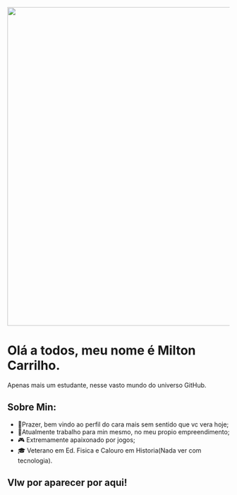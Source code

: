 <p align="center">
    <img width="722" src="https://i.postimg.cc/HxBWDcr1/totally-fungible-ape-3.png">
</p>

<h1> Olá a todos, meu nome é Milton Carrilho. </h1>
    <p align='center'>
</p>

<div size='20px'>Apenas mais um estudante, nesse vasto mundo do universo GitHub. 
</div>

<h2> Sobre Min:</h2>

- 🫶Prazer, bem vindo ao perfil do cara mais sem sentido que vc vera hoje; <br>
- 🔑Atualmente trabalho para min mesmo, no meu propio empreendimento; <br>
- 🎮 Extremamente apaixonado por jogos;<br>
- 🎓 Veterano em Ed. Fisica e Calouro em Historia(Nada ver com tecnologia).<br>

<h2>Vlw por aparecer por aqui!</h2>
